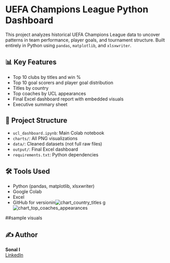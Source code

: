 # UEFA Champions League Python Dashboard 

This project analyzes historical UEFA Champions League data to uncover patterns in team performance, player goals, and tournament structure. Built entirely in Python using `pandas`, `matplotlib`, and `xlsxwriter`.

## 📊 Key Features

- Top 10 clubs by titles and win %
- Top 10 goal scorers and player goal distribution
- Titles by country
- Top coaches by UCL appearances
- Final Excel dashboard report with embedded visuals
- Executive summary sheet

## 📁 Project Structure

- `ucl_dashboard.ipynb`: Main Colab notebook
- `charts/`: All PNG visualizations
- `data/`: Cleaned datasets (not full raw files)
- `output/`: Final Excel dashboard
- `requirements.txt`: Python dependencies

## 🛠 Tools Used

- Python (pandas, matplotlib, xlsxwriter)
- Google Colab
- Excel
- GitHub for versionin![chart_country_titles](https://github.com/user-attachments/assets/0c02623c-76cf-4076-b494-eda629d1ddfe)
g![chart_top_coaches_appearances](https://github.com/user-attachments/assets/089223d8-0dad-4fe0-a74c-a432f5008fcd)

##sample visuals


## ✍️ Author

**Sonal I**  
[LinkedIn](https://www.linkedin.com/in/sonal-i-719251196)


